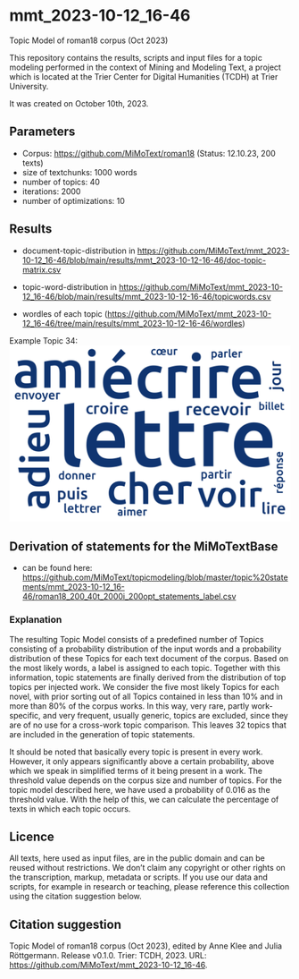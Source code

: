 # mmt_2023-10-12_16-46
Topic Model of roman18 corpus (Oct 2023)

This repository contains the results, scripts and input files for a topic modeling performed in the context of Mining and Modeling Text, a project which is located at the Trier Center for Digital Humanities (TCDH) at Trier University.

It was created on October 10th, 2023.


## Parameters

* Corpus: https://github.com/MiMoText/roman18 (Status: 12.10.23, 200 texts)
* size of textchunks: 1000 words
* number of topics: 40
* iterations: 2000
* number of optimizations: 10

## Results
* document-topic-distribution in https://github.com/MiMoText/mmt_2023-10-12_16-46/blob/main/results/mmt_2023-10-12-16-46/doc-topic-matrix.csv

* topic-word-distribution in https://github.com/MiMoText/mmt_2023-10-12_16-46/blob/main/results/mmt_2023-10-12-16-46/topicwords.csv

* wordles of each topic (https://github.com/MiMoText/mmt_2023-10-12_16-46/tree/main/results/mmt_2023-10-12-16-46/wordles)

Example Topic 34:
![Wordle Topic 34](https://github.com/MiMoText/mmt_2023-10-12_16-46/blob/main/results/mmt_2023-10-12-16-46/wordles/topic_034.png)


## Derivation of statements for the MiMoTextBase  
* can be found here: https://github.com/MiMoText/topicmodeling/blob/master/topic%20statements/mmt_2023-10-12_16-46/roman18_200_40t_2000i_200opt_statements_label.csv

### Explanation
The resulting Topic Model consists of a predefined number of Topics consisting of a probability distribution of the input words and a probability distribution of these Topics for each text document of the corpus.  Based on the most likely words, a label is assigned to each topic. Together with this information, topic statements are finally derived from the distribution of top topics per injected work. We consider the five most likely Topics for each novel, with prior sorting out of all Topics contained in less than 10% and in more than 80% of the corpus works.  In this way, very rare, partly work-specific, and very frequent, usually generic, topics are excluded, since they are of no use for a cross-work topic comparison. This leaves 32 topics that are included in the generation of topic statements.

It should be noted that basically every topic is present in every work. However, it only appears significantly above a certain probability, above which we speak in simplified terms of it being present in a work. The threshold value depends on the corpus size and number of topics. For the topic model described here, we have used a probability of 0.016 as the threshold value. With the help of this, we can calculate the percentage of texts in which each topic occurs.

## Licence
All texts, here used as input files, are in the public domain and can be reused without restrictions. We don’t claim any copyright or other rights on the transcription, markup, metadata or scripts. If you use our data and scripts, for example in research or teaching, please reference this collection using the citation suggestion below.

## Citation suggestion
Topic Model of roman18 corpus (Oct 2023), edited by Anne Klee and Julia Röttgermann. Release v0.1.0. Trier: TCDH, 2023. URL: https://github.com/MiMoText/mmt_2023-10-12_16-46.
